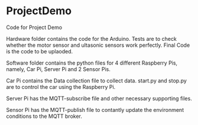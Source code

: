 # ProjectDemo
Code for Project Demo

Hardware folder contains the code for the Arduino. Tests are to check whether the motor sensor and ultasonic sensors work perfectly. Final Code is the code to be uplaoded.

Software folder contains the python files for 4 different Raspberry Pis, namely, Car Pi, Server Pi and 2 Sensor Pis.

Car Pi contains the Data collection file to collect data. start.py and stop.py are to control the car using the Raspberry Pi.

Server Pi has the MQTT-subscribe file and other necessary supporting files.

Sensor Pi has the MQTT-publish file to contantly update the environment conditions to the MQTT broker.
